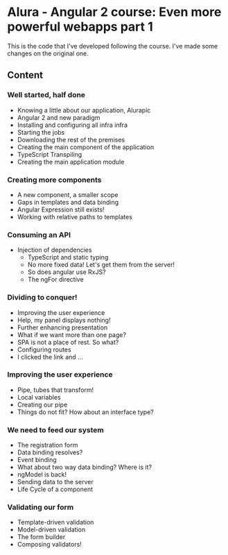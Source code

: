 # Alura - Angular 2 course: Even more powerful webapps part 1

This is the code that I've developed following the course. I've made some changes on the original one.

## Content

### Well started, half done

  - Knowing a little about our application, Alurapic
  - Angular 2 and new paradigm
  - Installing and configuring all infra infra
  - Starting the jobs
  - Downloading the rest of the premises
  - Creating the main component of the application
  - TypeScript Transpiling
  - Creating the main application module

### Creating more components

  - A new component, a smaller scope
  - Gaps in templates and data binding
  - Angular Expression still exists!
  - Working with relative paths to templates

### Consuming an API

- Injection of dependencies
  - TypeScript and static typing
  - No more fixed data! Let's get them from the server!
  - So does angular use RxJS?
  - The ngFor directive

### Dividing to conquer!

  - Improving the user experience
  - Help, my panel displays nothing!
  - Further enhancing presentation
  - What if we want more than one page?
  - SPA is not a place of rest. So what?
  - Configuring routes
  - I clicked the link and ...

### Improving the user experience

  - Pipe, tubes that transform!
  - Local variables
  - Creating our pipe
  - Things do not fit? How about an interface type?

### We need to feed our system

  - The registration form
  - Data binding resolves?
  - Event binding
  - What about two way data binding? Where is it?
  - ngModel is back!
  - Sending data to the server
  - Life Cycle of a component

### Validating our form

  - Template-driven validation
  - Model-driven validation
  - The form builder
  - Composing validators!
